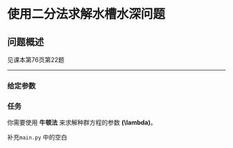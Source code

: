 # 使用二分法求解水槽水深问题

## 问题概述

见课本第76页第22题

---

### 给定参数


### 任务

你需要使用 **牛顿法** 来求解种群方程的参数 **\(\lambda\)**。


补充`main.py` 中的空白


